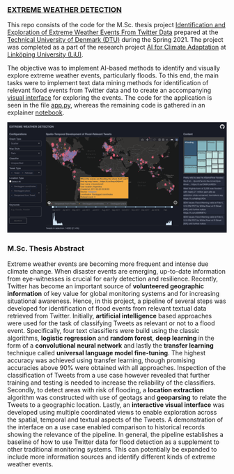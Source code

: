 ### [EXTREME WEATHER DETECTION](https://extremeweatherdetection.herokuapp.com/)

This repo consists of the code for the M.Sc. thesis project [Identification and Exploration of Extreme Weather Events From Twitter Data](https://github.com/s153748/extreme-weather-detection/blob/main/thesis.pdf) prepared at the [Technical University of Denmark (DTU)](https://www.dtu.dk/) during the Spring 2021. The project was completed as a part of the research project [AI for Climate Adaptation](https://liu.se/en/research/ai4climateadaptation) at [Linköping University (LiU)](https://liu.se/). 

The objective was to implement AI-based methods to identify and visually explore extreme weather events, particularly floods. To this end, the main tasks were to implement text data mining methods for identification of relevant flood events from Twitter data and to create an accompanying [visual interface](https://extremeweatherdetection.herokuapp.com/) for exploring the events. The code for the application is seen in the file [app.py](https://github.com/s153748/extreme-weather-detection/blob/main/app.py), whereas the remaining code is gathered in an explainer [notebook](https://nbviewer.jupyter.org/github/s153748/extreme-weather-detection/blob/main/notebook.ipynb). 

![interface](interface.png)

### M.Sc. Thesis Abstract

Extreme weather events are becoming more frequent and intense due climate change. When disaster events are emerging, up-to-date information from eye-witnesses is crucial for early detection and resilience. Recently, Twitter has become an important source of **volunteered geographic information** of key value for global monitoring systems and for increasing situational awareness. Hence, in this project, a pipeline of several steps was developed for identification of flood events from relevant textual data retrieved from Twitter. Initially, **artificial intelligence** based approaches were used for the task of classifying Tweets as relevant or not to a flood event. Specifically, four text classifiers were build using the classic algorithms, **logistic regression** and **random forest**, **deep learning** in the form of a **convolutional neural network** and lastly the **transfer learning** technique called **universal language model fine-tuning**. The highest accuracy was achieved using transfer learning, though promising accuracies above 90% were obtained with all approaches. Inspection of the classification of Tweets from a use case however revealed that further training and testing is needed to increase the reliability of the classifiers. Secondly, to detect areas with risk of flooding, a **location extraction** algorithm was constructed with use of geotags and **geoparsing** to relate the Tweets to a geographic location. Lastly, an **interactive visual interface** was developed using multiple coordinated views to enable exploration across the spatial, temporal and textual aspects of the Tweets. A demonstration of the interface on a use case enabled comparison to historical records showing the relevance of the pipeline. In general, the pipeline establishes a baseline of how to use Twitter data for flood detection as a supplement to other traditional monitoring systems. This can potentially be expanded to include more information sources and identify different kinds of extreme weather events.
